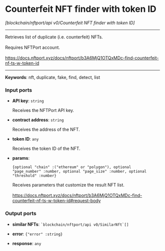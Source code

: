 # Counterfeit NFT finder with token ID

_[blockchain/nftport/api v0/Counterfeit NFT finder with token ID]_

---

Retrieves list of duplicate (i.e. counterfeit) NFTs. <br>
<br>
Requires NFTPort account.<br>
<br>
https://docs.nftport.xyz/docs/nftport/b3A6MjQ1OTQxMDc-find-counterfeit-nf-ts-w-token-id<br>

---

__Keywords__: nft, duplicate, fake, find, detect, list

### Input ports

* __API key__: ` string `


    Receives the NFTPort API key.<br>


* __contract address__: ` string `


    Receives the address of the NFT.<br>


* __token ID__: ` any `


    Receives the token ID of the NFT.<br>


* __params__: 
    ```
    {optional "chain" :("ethereum" or "polygon"), optional "page_number" :number, optional "page_size" :number, optional "threshold" :number}
    ```


    Receives parameters that customize the result NFT list.<br>
    <br>
    https://docs.nftport.xyz/docs/nftport/b3A6MjQ1OTQxMDc-find-counterfeit-nf-ts-w-token-id#request-body<br>

### Output ports

* __similar NFTs__: `` `blockchain/nftport/api v0/SimilarNft`[] ``


* __error__: ` {"error" :string} `


* __response__: ` any `

